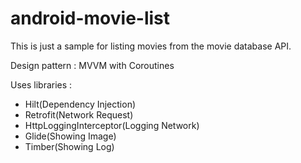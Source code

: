 # android-movie-list

This is just a sample for listing movies from the movie database API.

Design pattern : MVVM with Coroutines

Uses libraries : 
- Hilt(Dependency Injection)
- Retrofit(Network Request)
- HttpLoggingInterceptor(Logging Network)
- Glide(Showing Image)
- Timber(Showing Log)
